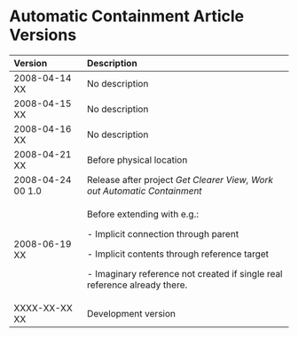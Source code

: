 ﻿Automatic Containment Article Versions
======================================

|**Version**|**Description**|
| :- | :- |
|2008-04-14 XX|No description|
|2008-04-15 XX|No description|
|2008-04-16 XX|No description|
|2008-04-21 XX |Before physical location|
|2008-04-24 00  1.0|Release after project *Get Clearer View, Work out Automatic Containment*|
|2008-06-19 XX|<p>Before extending with e.g.:</p><p>- Implicit connection through parent</p><p>- Implicit contents through reference target</p><p>- Imaginary reference not created if single real reference already there.</p>|
|XXXX-XX-XX XX|Development version|

